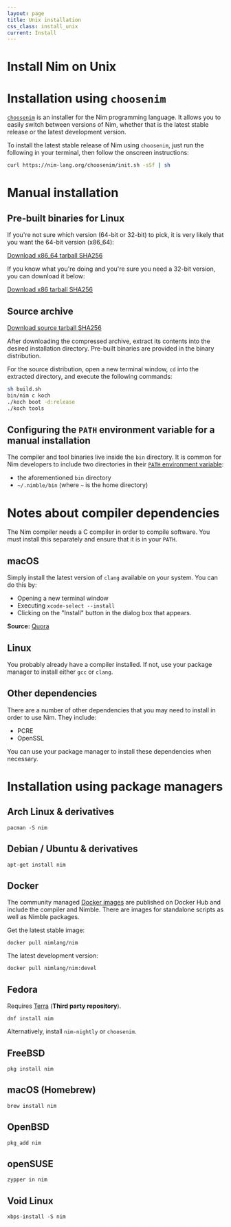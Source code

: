 ```yaml
---
layout: page
title: Unix installation
css_class: install_unix
current: Install
---
```


<h1 class="text-centered page-title main-heading">Install Nim on Unix</h1>

# Installation using ``choosenim``

[``choosenim``](https://github.com/nim-lang/choosenim) is an
installer for the Nim programming language. It allows you
to easily switch between versions of Nim, whether that is the latest stable
release or the latest development version.

To install the latest stable release of Nim using ``choosenim``, just run the
following in your terminal, then follow the onscreen instructions:

```bash
curl https://nim-lang.org/choosenim/init.sh -sSf | sh
```

# Manual installation

## Pre-built binaries for Linux

If you're not sure which version (64-bit or 32-bit) to pick, it is very likely
that you want the 64-bit version (x86\_64):

<div class="center">
  <a href="{{ site.baseurl }}/download/nim-{{ site.nim_version }}-linux_x64.tar.xz"
    class="pure-button pure-button-primary download-button">
    <i class="fa fa-file-archive-o" aria-hidden="true"></i>
    Download x86_64 tarball
  </a>
  <a href="{{ site.baseurl }}/download/nim-{{ site.nim_version }}-linux_x64.tar.xz.sha256"
    class="pure-button">
    <i class="fa fa-file-text-o" aria-hidden="true"></i>
    SHA256
  </a>
</div>

If you know what you're doing and you're sure you need a 32-bit version,
you can download it below:

<div class="center">
  <a href="{{ site.baseurl }}/download/nim-{{ site.nim_version }}-linux_x32.tar.xz"
    class="pure-button pure-button-primary download-button">
    <i class="fa fa-file-archive-o" aria-hidden="true"></i>
    Download x86 tarball
  </a>
  <a href="{{ site.baseurl }}/download/nim-{{ site.nim_version }}-linux_x32.tar.xz.sha256"
    class="pure-button">
    <i class="fa fa-file-text-o" aria-hidden="true"></i>
    SHA256
  </a>
</div>

## Source archive

<div class="center">
  <a href="{{ site.baseurl }}/download/nim-{{ site.nim_version }}.tar.xz"
    class="pure-button pure-button-primary download-button">
    <i class="fa fa-file-archive-o" aria-hidden="true"></i>
    Download source tarball
  </a>
  <a href="{{ site.baseurl }}/download/nim-{{ site.nim_version }}.tar.xz.sha256"
    class="pure-button">
    <i class="fa fa-file-text-o" aria-hidden="true"></i>
    SHA256
  </a>
</div>

After downloading the compressed archive, extract its contents into the
desired installation directory. Pre-built binaries are provided in the
binary distribution.

For the source distribution, open a new terminal window, ``cd`` into the
extracted directory, and execute the following commands:

```bash
sh build.sh
bin/nim c koch
./koch boot -d:release
./koch tools
```

## Configuring the ``PATH`` environment variable for a manual installation

The compiler and tool binaries live inside the ``bin`` directory.
It is common for Nim developers to include two directories in their
[``PATH`` environment variable](https://en.wikipedia.org/wiki/PATH_(variable)):

* the aforementioned ``bin`` directory
* ``~/.nimble/bin`` (where ``~`` is the home directory)

# Notes about compiler dependencies

The Nim compiler needs a C compiler in order to compile software. You must
install this separately and ensure that it is in your ``PATH``.

## macOS

Simply install the latest version of ``clang`` available on your system.
You can do this by:

* Opening a new terminal window
* Executing ``xcode-select --install``
* Clicking on the "Install" button in the dialog box that appears.

**Source:** [Quora](https://www.quora.com/How-do-I-successfully-set-up-LLVM-clang-on-Mac-OS-X-El-Capitan/answer/James-McInnes-1?srid=hq2O)

## Linux

You probably already have a compiler installed. If not, use your package
manager to install either ``gcc`` or ``clang``.

## Other dependencies

There are a number of other dependencies that you may need to install in order
to use Nim. They include:

* PCRE
* OpenSSL

You can use your package manager to install these dependencies when
necessary.



# Installation using package managers

## Arch Linux & derivatives

```
pacman -S nim
```

## Debian / Ubuntu & derivatives

```
apt-get install nim
```

## Docker

The community managed [Docker images](https://hub.docker.com/r/nimlang/nim/)
are published on Docker Hub and include
the compiler and Nimble. There are images for standalone scripts as well as
Nimble packages.

Get the latest stable image:

```
docker pull nimlang/nim
```

The latest development version:

```
docker pull nimlang/nim:devel
```

## Fedora

Requires [Terra](https://terra.fyralabs.com) (**Third party repository**).

```
dnf install nim
```

Alternatively, install `nim-nightly` or `choosenim`.

## FreeBSD

```
pkg install nim
```

## macOS (Homebrew)

```
brew install nim
```

## OpenBSD

```
pkg_add nim
```

## openSUSE

```
zypper in nim
```

## Void Linux

```
xbps-install -S nim
```
